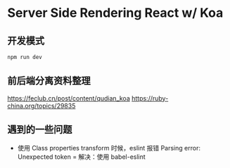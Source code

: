 # Server Side Rendering React w/ Koa

## 开发模式

```js 
npm run dev
```

## 前后端分离资料整理
https://feclub.cn/post/content/qudian_koa
https://ruby-china.org/topics/29835

## 遇到的一些问题

* 使用 Class properties transform 时候，eslint 报错 Parsing error: Unexpected token =
解决：使用 babel-eslint
